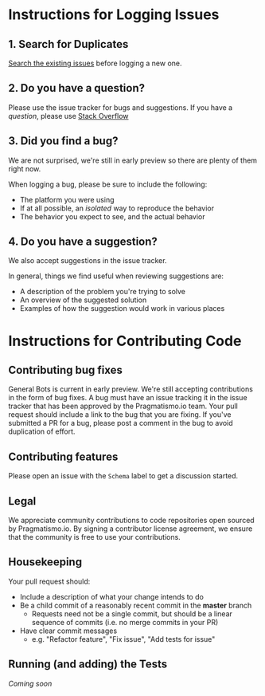 # Instructions for Logging Issues

## 1. Search for Duplicates

[Search the existing issues](https://github.com/pragmatismo-io/BotServer/issues) before logging a new one.

## 2. Do you have a question?

Please use the issue tracker for bugs and suggestions.
If you have a *question*, please use [Stack Overflow](https://stackoverflow.com/questions/tagged/botserver)

## 3. Did you find a bug?

We are not surprised, we're still in early preview so there are plenty of them right now.

When logging a bug, please be sure to include the following:
 * The platform you were using
 * If at all possible, an *isolated* way to reproduce the behavior
 * The behavior you expect to see, and the actual behavior

## 4. Do you have a suggestion?

We also accept suggestions in the issue tracker. 

In general, things we find useful when reviewing suggestions are:
* A description of the problem you're trying to solve
* An overview of the suggested solution
* Examples of how the suggestion would work in various places

# Instructions for Contributing Code

## Contributing bug fixes

General Bots is current in early preview. We're still accepting contributions in the form of bug fixes. 
A bug must have an issue tracking it in the issue tracker that has been approved by the Pragmatismo.io team. Your pull request should include a link to the bug that you are fixing. If you've submitted a PR for a bug, please post a comment in the bug to avoid duplication of effort.

## Contributing features

Please open an issue with the `Schema` label to get a discussion started.

## Legal

We appreciate community contributions to code repositories open sourced by Pragmatismo.io. By signing a contributor license agreement, we ensure that the community is free to use your contributions. 

## Housekeeping

Your pull request should: 

* Include a description of what your change intends to do
* Be a child commit of a reasonably recent commit in the **master** branch 
    * Requests need not be a single commit, but should be a linear sequence of commits (i.e. no merge commits in your PR)
* Have clear commit messages 
    * e.g. "Refactor feature", "Fix issue", "Add tests for issue"

## Running (and adding) the Tests

*Coming soon*

